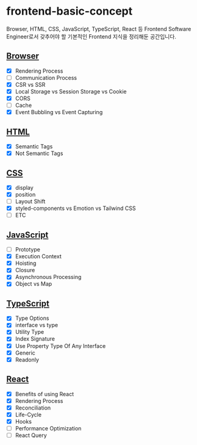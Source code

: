 # frontend-basic-concept
Browser, HTML, CSS, JavaScript, TypeScript, React 등 Frontend Software Engineer로서 갖추어야 할 기본적인 Frontend 지식을 정리해둔 공간입니다.

## [Browser](https://github.com/sekhyuni/frontend-basic-concept/blob/main/Browser/README.md)
- [x] Rendering Process
- [ ] Communication Process
- [x] CSR vs SSR
- [x] Local Storage vs Session Storage vs Cookie
- [x] CORS
- [ ] Cache
- [x] Event Bubbling vs Event Capturing

## [HTML](https://github.com/sekhyuni/frontend-basic-concept/blob/main/HTML/README.md)
- [x] Semantic Tags
- [x] Not Semantic Tags

## [CSS](https://github.com/sekhyuni/frontend-basic-concept/blob/main/CSS/README.md)
- [x] display
- [x] position
- [ ] Layout Shift
- [x] styled-components vs Emotion vs Tailwind CSS
- [ ] ETC

## [JavaScript](https://github.com/sekhyuni/frontend-basic-concept/blob/main/JavaScript/README.md)
- [ ] Prototype
- [x] Execution Context
- [x] Hoisting
- [x] Closure
- [x] Asynchronous Processing
- [x] Object vs Map

## [TypeScript](https://github.com/sekhyuni/frontend-basic-concept/blob/main/TypeScript/README.md)
- [x] Type Options
- [x] interface vs type
- [x] Utility Type
- [x] Index Signature
- [x] Use Property Type Of Any Interface
- [x] Generic
- [x] Readonly

## [React](https://github.com/sekhyuni/frontend-basic-concept/blob/main/React/README.md)
- [x] Benefits of using React
- [x] Rendering Process 
- [x] Reconciliation
- [x] Life-Cycle
- [x] Hooks
- [ ] Performance Optimization
- [ ] React Query